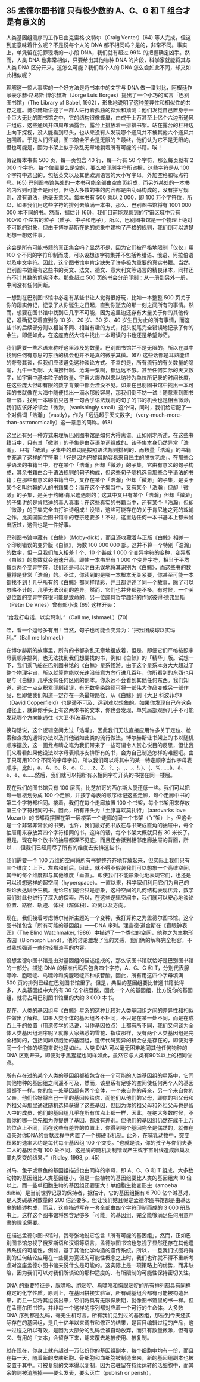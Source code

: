 ## 35 孟德尔图书馆 只有极少数的 A、C、G 和 T 组合才是有意义的

人类基因组测序的工作已由克雷格·文特尔（Craig Venter）(64) 等人完成，但这到底意味着什么呢？不是说每个人的 DNA 都不相同吗？是的，非常不同。事实上，单凭留在犯罪现场的一小段 DNA，我们就有超过 99% 的把握确定凶手。然而，人类 DNA 也非常相似，只要给出其他物种 DNA 的片段，科学家就能将其与人类 DNA 区分开来。这怎么可能？我们每个人的 DNA 怎么会如此不同，却又如此相似呢？

理解这一惊人事实的一个好方法是将书本中的文字与 DNA 做一番对比，阿根廷作家豪尔赫·路易斯·博尔赫斯（Jorge Luis Borges）提出了一个小巧的寓言「巴别图书馆」（The Library of Babel, 1962），形象地说明了这种差异性和相似性的共存之道。博尔赫斯讲述了一群人进行着孤独的探索和猜测：他们发觉自己置身于一个巨大无比的图书馆之中，它的结构很像蜂巢，由成千上万甚至上亿个六边形通风井组成，这些通风井四周布满露台，露台上排放着一排排书架。站在露台的栏杆边上向下探视，没人能看到尽头，也从来没有人发现哪个通风井不被其他六个通风井包围着。于是人们怀疑，图书馆会不会是无限的？最终，他们认为它不是无限的，但也可能是，因为书架上似乎杂乱无章地躺着所有可能的书籍。唉！

假设每本书有 500 页，每一页包含 40 行，每一行有 50 个字符，那么每页就有 2 000 个字符。每个位置要么是空的，要么被印刷字符所占据，这些字符是从 100 个字符中选出的，包括英文以及其他欧洲语言的大小写字母，外加空格和标点符号。(65) 巴别图书馆某处的一本书可能全部由空白页组成，而另外某处的一本书的内容则可能全是问号，但绝大多数的书的内容都是由乱码构成的，没有拼写规则，没有语法，也毫无意义。每本书有 500 乘以 2 000，即 100 万个字符位，所以，如果我们用这些字符的排列去填满一本书，那么，巴别图书馆将有 1001 000 000 本不同的书。然而，据估计 (66)，我们目前能观察到的宇宙区域中只有 10040 个左右的粒子（质子、中子和电子），所以，巴别图书馆是一个物理上绝对不可能的对象，但由于博尔赫斯在他的想象中建构了严格的规则，我们倒可以清楚地想一想这件事。

这会是所有可能书籍的真正集合吗？显然不是，因为它们被严格地限制「仅仅」用 100 个不同的字符印制而成，可以设想该字符集并不包括希腊语、俄语、阿拉伯语以及中文字符。因此，这个图书馆中肯定缺失了许多极为重要的真实书籍。当然，巴别图书馆藏有这些书的英文、法文、德文、意大利文等语言的精良译本，同样还有不计其数的低劣译本。那些超过 500 页的书会分册印制：从一册到另外一册，中间没有任何间断。

一想到在巴别图书馆中必定有某些书让人觉得很好玩，比如一本整整 500 页关于你的翔实传记，记录了从你诞生之日起，直到你逝去的那一刻之间所有的事情。然而，想要在图书馆中找到它几乎不可能，因为这里边还存有大量关于你的其他传记，准确记录着直到你 10 岁、20 岁、30 岁、40 岁生日为止的所有事情，而这些书的后续部分则以相当不同、相当有趣的方式，彻头彻尾完全错误地记录了你的余生。即便如此，在这座庞然大馆中找出一本可读的书也还是希望渺茫。

我们需要一些术语来称呼这里涉及的数量。巴别图书馆并不是无限的，所以在其中找到任何有意思的东西的机会也并不是真的微乎其微。(67) 这些话都是耳熟能详的夸夸其谈，但我们应该避免这种谈论方式。不幸的是，所有流行的有关数量的隐喻，九牛一毛啊、大海捞针啊、沧海一粟啊，都远远不够。甚至任何实际的天文数字，如宇宙中基本粒子的数量、宇宙大爆炸以来以纳秒为单位所记录的时间长度，在这些庞大但却有限的数字背景中都会湮没不见。如果在巴别图书馆中找出一本可读的书就像在大海中随便找出一滴水那般容易，那我们倒不妨一试！随意来到图书馆一隅，找到一本哪怕只包含一句合乎语法规则的句子的书的机会也是相当微渺，我们应该好好领会「微渺」（vanishingly small）这个词，同时，我们给它配了一个对偶词「浩瀚」（vastly），作为「远远超乎天文数字」（very-much-more-than-astronomically）这一意思的简称。(68)

这里还有另一种方式来理解巴别图书馆是如何大得离谱。正如刚才所述，在这些书籍当中，只有其「微渺」的子集是由英语单词组成的。该子集本身仍然异常「浩瀚」，只有「微渺」子集中的单词是按照语法规则排列的，而数量「浩瀚」的书籍中充满了这样的字符串：「好是因为巴黎帮助容易来自民主的脱衣老虎」。在那些合乎语法的书籍当中，存在某个「浩瀚」但却「微渺」的子集，它由有意义的句子构成，其余书籍由合乎语法规则的句子构成，但这些句子随机选自那些合乎语法的书籍；在那些有意义的书籍当中，又存在某个「浩瀚」但却「微渺」的子集，是关于某个名叫约翰的人的书籍集合；而在这个子集当中，又有某个「浩瀚」但却「微渺」的子集，是关于约翰·肯尼迪遇刺的；这其中又只有某个「浩瀚」但却「微渺」的子集讲的是肯尼迪的真人真事；在这些真实的书籍当中，还有某个「浩瀚」但却「微渺」的子集完全由打油诗组成！没错，这些可能存在的关于肯尼迪之死的戏谑之作，比美国国会图书馆中的卷宗还要多！不过，这里边任何一本书基本上都未曾出版过，这倒也是一件好事。

巴别图书馆中藏有《白鲸》（Moby-dick），而且还收藏着与正版《白鲸》相差一个印刷错误的变异版《白鲸》，为数 100 000 000 部。这并不算一个特别「浩瀚」的数字，但一旦我们加入相差 1 个、10 个甚或 1 000 个变异字符的变种，变异版《白鲸》的总数就会迅速升高。即使一本书里有 1 000 个变异字符，相当于平均每页两个变异字符，我们还是可以明白无误地将其识别为《白鲸》，而这些书的数量将是非常「浩瀚」的。不过，你读到的是哪一本根本无关紧要，你甚至可能一本都找不到！几乎所有的《白鲸》都同样精彩，并且都讲述了同一个故事，除了可以忽略不计的、几乎无法识别的差异。然而，它们也并非都差不多。有时候，一个关键位置的变异字符很可能是致命的。另一位颇具哲学趣好的作家彼得·德弗里斯（Peter De Vries）曾有部小说 (69) 这样开头：

“给我打电话，以实玛利。”（Call me, Ishmael.）(70)

哇，看一个逗号多有用！当然，句子也可能会变异为：“把我团成球以实玛利。”（Ball me Ishmael.）

在博尔赫斯的故事里，所有的书都杂乱无章地摆放着，但是，即便它们严格按照字母表顺序排列，也无法找到我们想要找的书，例如《白鲸》的「精华」版。试想一下，我们乘飞船在巴别图书馆的《白鲸》星系畅游。由于这个星系本身大大超过了整个物理宇宙，所以就算你能以光速沿任意方向行进几百年，你所看到的东西也只是与《白鲸》几乎没有任何区别的副本。你永远不会看到其他任何东西。我们知道，通过一点点积累印刷错误，有无数多条路径可将一部伟大作品变成另一部作品，但即使我们知道一定存在一条最短路径，从《白鲸》到《大卫·科波菲尔》（David Copperfield）也是遥不可及、远到难以想象的。如果你发现自己在这条路径上，就算你手头上有这两本书的文本，你也会发现，单凭局部观察几乎不可能发现哪个方向能通往《大卫·科波菲尔》。

换句话说，这个逻辑空间太过「浩瀚」，因此我们无法直接应用许多关于定位、检索和查找的通常办法以及其他诸如此类的流行做法。博尔赫斯让书架上的书以随机顺序摆放，这一画龙点睛之笔为我们带来了一些可谓令人赏心悦目的反思，但让我们来看看如果他设法以字母表顺序安排所有的书，会为自己制造怎样的难题吧。由于只可用100个不同的字母字符，所以我们可以将其中的某一特定顺序当作字母表顺序，比如，a、A、b、B、c、C……z、Z、?、;、,、.、!、)、(、%……à、â、è、ê、é……然后，我们就可以把所有以相同字符开头的书摆在同一楼层。

现在我们的图书馆只有 100 层高，比芝加哥的西尔斯大厦还低一些。我们可以把每一层楼划分成 100 个走廊，并按字母表的顺序标记这些走廊，每个走廊中书的第二个字符都相同。接着，我们在每个走廊放置 100 个书架，每个书架用来存放第三个字符相同的书。因此，所有开头为「土豚喜欢莫扎特」（aardvarks love Mozart）的书都将摆置在第一层楼第一个走廊的同一个书架（“r”架）上。但这会是一个非常非常长的书架，也许，我们最好把书放在与书架成直角的抽屉中，每个抽屉用来存放第四个字符相同的书。这样的话，每个书架大概就只有 30 米长了。但是，现在每个放书的抽屉都深不见底，而且还会抵到相邻走廊抽屉的背面，所以……但我们已经用尽了所有的维度去安排这些书。

我们需要一个 100 万维的空间将所有书整整齐齐地存放起来，但实际上我们只有三个维度：上下、左右和前后。因此，就不得不假装我们可以想象一个高维空间，其中的每个维度都与其他维度「垂直」。即使我们不能形象化地表现它们，也还是可以设想这样的超空间（hyperspace）。一直以来，科学家们利用它们为自己的理论表达赋予生机。无论它们是否只是想象，这种空间的几何结构表现优异，数学家们对此也进行了深入的探索。所以，在这些逻辑空间中，我们就可以安心地谈论位置、路径、轨迹、体积（超体积）、距离以及方向。

现在，我们接着考虑博尔赫斯主题的一个变种，我打算称之为孟德尔图书馆。这个图书馆包含「所有可能的基因组」——DNA 序列。理查德·道金斯在《盲眼钟表匠》（The Blind Watchmaker, 1986）中描述了一个类似的空间，他称之为生物形态园（Biomorph Land）。他的讨论激发了我的灵感，我们俩的解释完全相容，不过我想强调一些他轻描淡写的内容。

设想孟德尔图书馆是由对基因组的描述组成的，那么该图书馆就恰好是巴别图书馆的一部分。描述 DNA 的标准代码只包含四个字符，A、C、G 和 T，分别代表腺嘌呤、胞嘧啶、鸟嘌呤和胸腺嘧啶四种核苷酸。因此，所有用这四个字母填满 500 页的排列已经在巴别图书馆里了。但是，典型的基因组要比普通书籍长得多，人类基因组中大约有 30 亿个核苷酸，因此一个人的基因组，比方说你的基因组，就将占用巴别图书馆里的大约 3 000 本书。

现在，人类的基因组与《白鲸》星系的这种比较对人类基因组之间的差异性和相似性做出了解释。如果人类个体的基因组各不相同，不只是在某一处不同，而是在成百上千的位置（用遗传学的话说，叫作基因位点）上都有所不同，我们又何谈为全体人类基因组测序呢？就像大家熟悉的雪花、指纹那样，没有两个人类基因组是完全相同的，包括同卵双胞胎的基因组，遗传代码变异的机会总是存在的，即使对于同一个个体的细胞来说也是如此。人类 DNA 可以毫无困难地同其他任何物种的 DNA 区别开来，即便对于黑猩猩也同样如此，虽然它与人类有90%以上的相同位点。

所有存在过的某个人类的基因组都被包含在一个可能的人类基因组的星系中，它同其他物种的基因组之间遥不可及，然而，该星系有足够的空间使任何两个人的基因组都不一样。你的每一处基因都有两个变体，一个来自你的母亲，另一个来自你的父亲。他们恰好将自己一半的基因传给你，而他们从他们的父母，即你的祖父母和外祖父母那里通过随机选择获得了这些基因，但因为你的祖父母和外祖父母也是智人中的成员，他们的基因组几乎在所有位点上都一样，因此，在绝大多数时候，不管你的哪一位先祖为你提供了基因，都没有差别。但他们的基因组仍然在成千上万的位点上不同，而在这些有差异的位置上，你得到哪个基因完全是偶然的，就像在双亲对你DNA的贡献过程中内置了一个掷硬币机制。此外，在哺乳动物中，突变积累的速率大约是每代每个基因组 100 个突变。“也就是说，你的孩子与你们夫妻二人的基因会有 100 处不同，这是酶的随机复制错误产生或宇宙射线造成卵巢及睾丸突变的结果。”（Ridley, 1993, p. 45）

对马、兔子或章鱼的基因组描述也由同样的字母，即 A、C、G 和 T 组成。大多数动物的基因组比人类基因组小，但是一些植物的基因组要比人类的基因组大 10 倍以上，而一些单细胞生物的基因组还要更大！单细胞生物变形虫（amoeba dubia）是当前世界记录的保持者，据估计，它的基因组拥有 6 700 亿个碱基对，是人类碱基对数量的 200 倍还要多。但让我们姑且假定孟德尔图书馆都是由基因串的描述构成，而且，这些描述写在一套全部由四个字符印制而成的 3 000 册丛书上。这样这个图书馆将包含足够多「可能」的基因组，完全能够满足任何用意严肃的理论需要。

在描述孟德尔图书馆时，我夸张地说它包含「所有可能的基因组」。然而，正如巴别图书馆忽视了俄罗斯语和汉语等语言，孟德尔图书馆也忽视了显然还存在其他遗传系统的可能性，例如，基于其他化学构造的遗传系统。所以，一旦我们试图将得到的任何结论应用在一些更为宽泛的可能性概念之上时，我们也许就不得不重新考虑对这座孟德尔图书馆来说什么是可能的。这实际上是一项策略上的优势，而非缺陷，因为我们可以对我们所谈论的那种适度的、有所限制的可能性保持密切关注。

DNA 的重要特征是，腺嘌呤、胞嘧啶、鸟嘌呤和胸腺嘧啶的所有排列都具有同样稳定的化学性质。原则上，在基因拼接实验室，所有碱基组合都有可能被构造出来，而且一旦将其组装出来，它们将具有无限保质期，就像图书馆里的书一样。但在孟德尔图书馆，并非每一个这样的序列都对应着一个可行的生命体。大多数 DNA 序列都是乱码，毫无生机可言。所有我们见到过的基因组，那些到今天还实际存在的基因组，是几十亿年以来调节和修正的结果，是盲目编辑过程的产品，这一过程之所以有效，是因为大部分的乱码会被自动放弃，而只有数量微渺，但有意义、有用的「文本」会留存下来，翻来覆去地被使用、被复制。

就在现在，你身上就有超过一万亿份你的基因组副本，每个细胞中均有一份，而且在每一天，随着新的皮肤细胞、骨细胞和血细胞被制造出来，新的基因组副本也被安置于其中。可被复制的文本得以复制，因为它驻留在持续运转的活细胞中，而其余的则被消解掉——要么发表，要么灭亡（publish or perish）。


